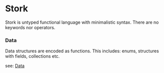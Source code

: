 # Stork #

Stork is untyped functional language with minimalistic syntax. There are no keywords nor operators.

### Data ###

Data structures are encoded as functions. This includes: enums, structures with fields, collections etc.

  see: [Data](data.md)



